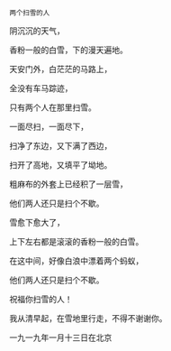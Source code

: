    两个扫雪的人 

   阴沉沉的天气，

   香粉一般的白雪，下的漫天遍地。

   天安门外，白茫茫的马路上，

   全没有车马踪迹，

   只有两个人在那里扫雪。

   一面尽扫，一面尽下，

   扫净了东边，又下满了西边，

   扫开了高地，又填平了坳地。

   粗麻布的外套上已经积了一层雪，

   他们两人还只是扫个不歇。

   雪愈下愈大了，

   上下左右都是滚滚的香粉一般的白雪。

   在这中间，好像白浪中漂着两个蚂蚁，

   他们两人还只是扫个不歇。

   祝福你扫雪的人！

   我从清早起，在雪地里行走，不得不谢谢你。

   一九一九年一月十三日在北京

